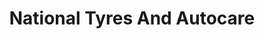 ---
title: "National Tyres And Autocare"
url: /bishop-auckland/national-tyres-and-autocare/
shop: Autowerkstatt
---